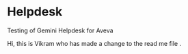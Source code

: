# Helpdesk
Testing of Gemini Helpdesk for Aveva

Hi, this is Vikram who has made a change to the read me file . 
